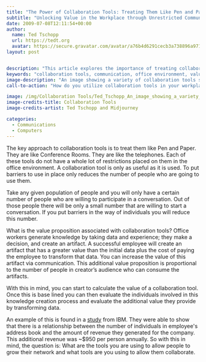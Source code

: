 ```yaml
---
title: "The Power of Collaboration Tools: Treating Them Like Pen and Paper"
subtitle: "Unlocking Value in the Workplace through Unrestricted Communication"
date: 2009-07-08T12:11:54+00:00
author:
  name: Ted Tschopp
  url: https://tedt.org
  avatar: https://secure.gravatar.com/avatar/a76b4d6291cecb3a738896a971bfb903?s=512&d=mp&r=g
layout: post


description: "This article explores the importance of treating collaboration tools with the same unrestricted access as conventional office utilities like pens, papers, or telephones. By avoiding barriers and encouraging free use, collaboration tools can significantly enhance the value of knowledge generated by employees and contribute to the overall success of a business."
keywords: "collaboration tools, communication, office environment, value proposition, knowledge creation, employee engagement, network growth, IBM study, revenue generation"
image-description: "An image showing a variety of collaboration tools such as pens, paper, telephones, and modern digital platforms, representing the seamless integration of traditional and modern means of communication in a thriving office environment."
call-to-action: "How do you utilize collaboration tools in your workplace? Share your thoughts and experiences in the comments below. Let’s explore together how we can break down barriers and create more value through effective collaboration."

image: /img/Collaboration Tools/Ted_Tschopp_An_image_showing_a_variety_of_collaboration_tools_s.jpg
image-credits-title: Collaboration Tools
image-credits-artist: Ted Tschopp and Midjourney

categories:
  - Communications
  - Computers
---
```

The key approach to collaboration tools is to treat them like Pen and Paper. They are like Conference Rooms. They are like the telephones. Each of these tools do not have a whole lot of restrictions placed on them in the office environment. A collaboration tool is only as useful as it is used. To put barriers to use in place only reduces the number of people who are going to use them.

Take any given population of people and you will only have a certain number of people who are willing to participate in a conversation. Out of those people there will be only a small number that are willing to start a conversation. If you put barriers in the way of individuals you will reduce this number.

What is the value proposition associated with collaboration tools? Office workers generate knowledge by taking data and experience; they make a decision, and create an artifact. A successful employee will create an artifact that has a greater value than the initial data plus the cost of paying the employee to transform that data. You can increase the value of this artifact via communication. This additional value proposition is proportional to the number of people in creator’s audience who can consume the artifacts.

With this in mind, you can start to calculate the value of a collaboration tool. Once this is base lined you can then evaluate the individuals involved in this knowledge creation process and evaluate the additional value they provide by transforming data.

An example of this is found in a <a href="http://smallblue.research.ibm.com/projects/snvalue/" target="_blank">study</a> from IBM. They were able to show that there is a relationship between the number of individuals in employee's address book and the amount of revenue they generated for the company. This additional revenue was ~$950 per person annually. So with this in mind, the question is: What are the tools you are using to allow people to grow their network and what tools are you using to allow them collaborate.